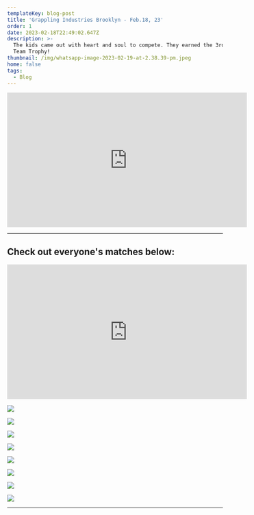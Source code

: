 ```yaml
---
templateKey: blog-post
title: 'Grappling Industries Brooklyn - Feb.18, 23'
order: 1
date: 2023-02-18T22:49:02.647Z
description: >-
  The kids came out with heart and soul to compete. They earned the 3rd Place
  Team Trophy!
thumbnail: /img/whatsapp-image-2023-02-19-at-2.38.39-pm.jpeg
home: false
tags:
  - Blog
---
```

<iframe width="560" height="315" src="https://www.youtube.com/embed/s4zYOdD4eoI" title="YouTube video player" frameborder="0" allow="accelerometer; autoplay; clipboard-write; encrypted-media; gyroscope; picture-in-picture; web-share" allowfullscreen></iframe>

- - -

## Check out everyone's matches below:

<bh>

<iframe width="560" height="315" src="https://www.youtube.com/embed/videoseries?list=PLdyR8mvQmCdQwKsiit0hxgSO1G0htwAUL" title="YouTube video player" frameborder="0" allow="accelerometer; autoplay; clipboard-write; encrypted-media; gyroscope; picture-in-picture; web-share" allowfullscreen></iframe>


![](/img/whatsapp-image-2023-02-19-at-2.38.25-pm.jpeg)

![](/img/whatsapp-image-2023-02-19-at-2.17.18-pm.jpeg)

![](/img/whatsapp-image-2023-02-19-at-2.38.30-pm.jpeg)

![](/img/whatsapp-image-2023-02-19-at-2.17.21-pm.jpeg)

![](/img/whatsapp-image-2023-02-19-at-2.38.37-pm-1-.jpeg)

![](/img/whatsapp-image-2023-02-19-at-2.51.40-pm.jpeg)

![](/img/whatsapp-image-2023-02-20-at-6.58.18-pm.jpeg)

![](/img/img_7593.jpg)

- - -
